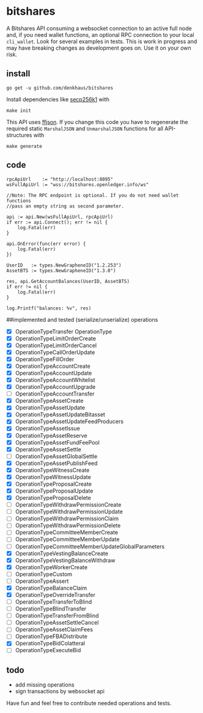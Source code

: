 # bitshares

A Bitshares API consuming a websocket connection to an active full node and, if you need wallet functions, an optional RPC connection to your local `cli_wallet`. 
Look for several examples in tests. This is work in progress and may have breaking changes as development goes on. Use it on your own risk. 


## install
```
go get -u github.com/denkhaus/bitshares
```

Install dependencies like [secp256k1](https://github.com/bitcoin-core/secp256k1) with
```
make init
```


This API uses [ffjson](https://github.com/pquerna/ffjson). If you change this code you have to regenerate the required static `MarshalJSON` and `UnmarshalJSON` functions for all API-structures with

```
make generate
```

## code
```
rpcApiUrl    := "http://localhost:8095" 
wsFullApiUrl := "wss://bitshares.openledger.info/ws"

//Note: The RPC endpoint is optional. If you do not need wallet functions
//pass an empty string as second parameter.

api := api.New(wsFullApiUrl, rpcApiUrl)
if err := api.Connect(); err != nil {
	log.Fatal(err)
}

api.OnError(func(err error) {
	log.Fatal(err)
})

UserID   := types.NewGrapheneID("1.2.253") 
AssetBTS := types.NewGrapheneID("1.3.0") 

res, api.GetAccountBalances(UserID, AssetBTS)
if err != nil {
	log.Fatal(err)
}

log.Printf("balances: %v", res)

```
##implemented and tested (serialize/unserialize) operations

- [x] OperationTypeTransfer OperationType
- [x] OperationTypeLimitOrderCreate
- [x] OperationTypeLimitOrderCancel
- [x] OperationTypeCallOrderUpdate
- [x] OperationTypeFillOrder
- [x] OperationTypeAccountCreate
- [x] OperationTypeAccountUpdate
- [x] OperationTypeAccountWhitelist
- [x] OperationTypeAccountUpgrade
- [ ] OperationTypeAccountTransfer 
- [x] OperationTypeAssetCreate
- [x] OperationTypeAssetUpdate
- [x] OperationTypeAssetUpdateBitasset
- [x] OperationTypeAssetUpdateFeedProducers
- [x] OperationTypeAssetIssue
- [x] OperationTypeAssetReserve
- [x] OperationTypeAssetFundFeePool
- [x] OperationTypeAssetSettle
- [ ] OperationTypeAssetGlobalSettle 
- [x] OperationTypeAssetPublishFeed
- [x] OperationTypeWitnessCreate
- [x] OperationTypeWitnessUpdate
- [x] OperationTypeProposalCreate
- [x] OperationTypeProposalUpdate
- [x] OperationTypeProposalDelete
- [ ] OperationTypeWithdrawPermissionCreate              
- [ ] OperationTypeWithdrawPermissionUpdate              
- [ ] OperationTypeWithdrawPermissionClaim               
- [ ] OperationTypeWithdrawPermissionDelete              
- [ ] OperationTypeCommitteeMemberCreate                 
- [ ] OperationTypeCommitteeMemberUpdate                 
- [ ] OperationTypeCommitteeMemberUpdateGlobalParameters 
- [x] OperationTypeVestingBalanceCreate
- [x] OperationTypeVestingBalanceWithdraw
- [x] OperationTypeWorkerCreate
- [ ] OperationTypeCustom 
- [ ] OperationTypeAssert 
- [x] OperationTypeBalanceClaim
- [x] OperationTypeOverrideTransfer
- [ ] OperationTypeTransferToBlind   
- [ ] OperationTypeBlindTransfer     
- [ ] OperationTypeTransferFromBlind 
- [ ] OperationTypeAssetSettleCancel 
- [ ] OperationTypeAssetClaimFees    
- [ ] OperationTypeFBADistribute     
- [x] OperationTypeBidColatteral
- [ ] OperationTypeExecuteBid 

## todo
- add missing operations
- sign transactions by websocket api


Have fun and feel free to contribute needed operations and tests.